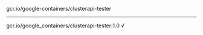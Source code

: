 gcr.io/google-containers/clusterapi-tester 

----
gcr.io/google_containers/clusterapi-tester:1.0 √

